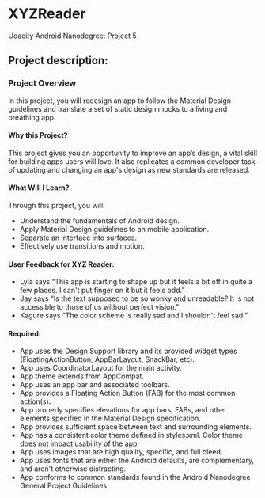 # XYZReader
Udacity Android Nanodegree: Project 5

## Project description:
### Project Overview

In this project, you will redesign an app to follow the Material Design guidelines and translate a set of static design mocks to a living and breathing app.

#### Why this Project?

This project gives you an opportunity to improve an app’s design, a vital skill for building apps users will love. It also replicates a common developer task of updating and changing an app's design as new standards are released.

#### What Will I Learn?

Through this project, you will:
* Understand the fundamentals of Android design.
* Apply Material Design guidelines to an mobile application.
* Separate an interface into surfaces.
* Effectively use transitions and motion.

#### User Feedback for XYZ Reader:
* Lyla says “This app is starting to shape up but it feels a bit off in quite a few places. I can't put finger on it but it feels odd.”
* Jay says “Is the text supposed to be so wonky and unreadable? It is not accessible to those of us without perfect vision."
* Kagure says “The color scheme is really sad and I shouldn't feel sad.”

#### Required:

* 	App uses the Design Support library and its provided widget types (FloatingActionButton, AppBarLayout, SnackBar, etc).
* 	App uses CoordinatorLayout for the main activity.
* 	App theme extends from AppCompat.
* 	App uses an app bar and associated toolbars.
* 	App provides a Floating Action Button (FAB) for the most common action(s).
* 	App properly specifies elevations for app bars, FABs, and other elements specified in the Material Design specification.
* 	App provides sufficient space between text and surrounding elements.
* 	App has a consistent color theme defined in styles.xml. Color theme does not impact usability of the app.
* 	App uses images that are high quality, specific, and full bleed.
* 	App uses fonts that are either the Android defaults, are complementary, and aren't otherwise distracting.
* 	App conforms to common standards found in the Android Nanodegree General Project Guidelines
